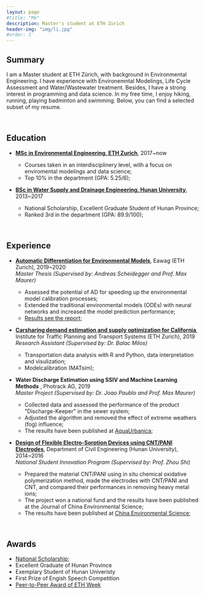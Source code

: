 ```yaml
---
layout: page
#title: "Me"
description: Master's student at ETH Zurich
header-img: "img/li.jpg"
#order: 1
---
```


## Summary
I am a Master student at ETH Zürich, with background in Environmental Engineering. I have experience with Environemntal Modelings, Life Cycle Assessment and Water/Wastewater treatment. Besides, I have a strong interest in programming and data science. In my free time, I enjoy hiking, running, playing badminton and swimming. Below, you can find a selected subset of my resume.

<br/>  

## Education
* __[MSc in Environmental Engineering, ETH Zurich](https://ethz.ch/)__, 2017~now
  * Courses taken in an interdisciplinery level, with a focus on enviromental modelings and data science;
  * Top 10% in the department (GPA: 5.25/6);

* __[BSc in Water Supply and Drainage Engineering, Hunan University](http://www-en.hnu.edu.cn/)__, 2013~2017
  * National Scholarship, Excellent Graduate Student of Hunan Province;
  * Ranked 3rd in the department (GPA: 89.9/100);

<br/>  

## Experience
* __[Automatic Differentiation for Environmental Models](https://github.com/LiWang1/masterthesis)__, Eawag (ETH Zurich), 2019~2020    
*Master Thesis (Supervised by: Andreas Scheidegger and Prof. Max Maurer)*
  * Assessed the potential of AD for speeding up the environmental model calibration processes;
  * Extended the traditional environmental models (ODEs) with neural networks and increased the model prediction performance;
  * [Results see the report;](https://www.overleaf.com/read/rztwzbrsmtwm)

* __[Carsharing demand estimation and supply optimization for California](https://github.com/LiWang1/hiwi_ivt)__, Institute for Traffic Planning and Transport Systems (ETH Zurich), 2019  
*Research Assistant (Supervised by: Dr. Balac Milos)*
  * Transportation data analysis with R and Python, data interpretation and visulization;
  * Modelcalibration (MATsim);

* __Water Discharge Estimation using SSIV and Machine Learning Methods__ , Photrack AG, 2019  
*Master Project (Supervised by: Dr. Joao Paublo and Prof. Max Maurer)*
  * Collected data and assessed the performance of the product "Discharge-Keeper" in the sewer system;
  * Adjusted the algorithm and removed the effect of extreme weathers (fog) influence;
  * The results have been published at [AquaUrbanica](https://www.researchgate.net/profile/M_Burkhardt/publication/337772421_Regenwasser_weiterdenken_-_Bemessen_trifft_Gestalten_-_Tagungsband_der_Aqua_Urbanica_2019/links/5de95d164585159aa4658dc0/Regenwasser-weiterdenken-Bemessen-trifft-Gestalten-Tagungsband-der-Aqua-Urbanica-2019.pdf#page=41);

* __[Design of Flexible Electro-Sorption Devices using CNT/PANI Electrodes](http://www.zghjkx.com.cn/CN/article/downloadArticleFile.do?attachType=PDF&id=14900)__, Department of Civil Engineering (Hunan University), 2014~2016  
*National Student Innovation Program (Supervised by: Prof. Zhou Shi)*
  * Prepared the material CNT/PANI using in situ chemical oxidative polymerization method, made the electrodes with CNT/PANI and CNT, and compared their performances in removing heavy metal ions;
  * The project won a national fund and the results have been published at the Journal of China Environmental Science;
  * The results have been published at [China Environmental Science](http://www.zghjkx.com.cn/CN/article/downloadArticleFile.do?attachType=PDF&id=14900);

<br/>  

## Awards
* [National Scholarship](https://baike.baidu.com/item/%E5%9B%BD%E5%AE%B6%E5%A5%96%E5%AD%A6%E9%87%91);
* Excellent Graduate of Hunan Province
* Exemplary Student of Hunan Univeristy
* First Prize of Engish Speech Competition
* [Peer-to-Peer Award of ETH Week](https://ethz.ch/en/the-eth-zurich/sustainability/education/ETHweek/previous-editions/2018-Energy-Matters/eth-week-diary.html)
